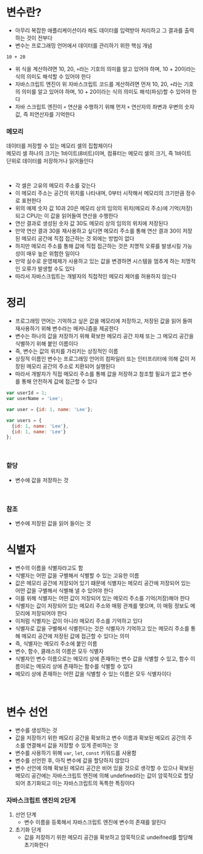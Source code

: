 # 변수란?
- 아무리 복잡한 애플리케이션이라 해도 데이터를 입력받아 처리하고 그 결과를 출력하는 것이 전부다
- 변수는 프로그래밍 언어에서 데이터를 관리하기 위한 핵심 개념

```
10 + 20
```
- 위 식을 계산하려면 10, 20, `+`라는 기호의 의미를 알고 있어야 하며, 10 + 20이라는 식의 의미도 해석할 수 있어야 한다
- 자바스크립트 엔진이 위 자바스크립트 코드를 게산하려면 먼저 10, 20, `+`라는 기호의 의미를 알고 있어야 하며, 10 + 20이라는 식의 의미도 해석(파싱)할 수 있어야 한다
- 자바 스크립트 엔진이 `+` 연산을 수행하기 위해 먼저 `+` 연산자의 좌변과 우변의 숫자 값, 즉 피연산자를 기억한다
### 메모리
데이터를 저장할 수 있는 메모리 셀의 집합체이다  
메모리 셀 하나의 크기는 1바이트(8비트)이며, 컴퓨터는 메모리 셀의 크기, 즉 1바이트 단위로 데이터를 저장하거나 읽어들인다
  
<br>

- 각 셀은 고유의 메모리 주소를 갖는다
- 이 메모리 주소는 공간의 위치를 나타내며, 0부터 시작해서 메모리의 크기만큼 정수로 표현한다
- 위의 예제 숫자 값 10과 20은 메모리 상의 임의의 위치(메모리 주소)에 기억(저장)되고 CPU는 이 값을 읽어들여 연산을 수행한다
- 연산 결과로 생성된 숫자 값 30도 메모리 상의 임의의 위치에 저장된다
- 만약 연산 결과 30을 재사용하고 싶다면 메모리 주소를 통해 연산 결과 30이 저장된 메모리 공간에 직접 접근하는 것 외에는 방법이 없다
- 하지만 메모리 주소를 통해 값에 직접 접근하는 것은 치명적 오류를 발생시킬 가능성이 매우 높은 위험한 일이다
- 만약 실수로 운영체제가 사용하고 있는 값을 변경하면 시스템을 멈추게 하는 치명적인 오류가 발생할 수도 있다
- 따라서 자바스크립트는 개발자의 직접적인 메모리 제어를 허용하지 않는다

# 정리
- 프로그래밍 언어는 기억하고 싶은 값을 메모리에 저장하고, 저장된 값을 읽어 들여 재사용하기 위해 변수라는 매커니즘을 제공한다
- 변수는 하나의 값을 저장하기 위해 확보한 메모리 공간 자체 또는 그 메모리 공간을 식별하기 위해 붙인 이름이다
- 즉, 변수는 값의 위치를 가리키는 상징적인 이름
- 상징적 이름인 변수는 프로그래밍 언어의 컴파일러 또는 인터프리터에 의해 값이 저장된 메모리 공간의 주소로 치환되어 실행된다
- 따라서 개발자가 직접 메모리 주소를 통해 값을 저장하고 참조할 필요가 없고 변수를 통해 안전하게 값에 접근할 수 있다

```javascript
var userId = 1;
var userName = 'Lee';

var user = {id: 1, name: 'Lee'};

var users = {
  {id: 1, name: 'Lee'},
  {id: 1, name: 'Lee'}
};
```

<br>

### 핟당
- 변수에 값을 저장하는 것

<br>

### 참조
- 변수에 저장된 값을 읽어 들이는 것

# 식별자
- 변수의 이름을 식별자라고도 함
- 식별자는 어떤 값을 구별해서 식별할 수 있는 고유한 이름
- 값은 메모리 공간에 저장되어 있기 떄문에 식별자는 메모리 공간에 저장되어 있는 어떤 값을 구별해서 식별해 낼 수 있어야 한다
- 이를 위해 식별자는 어떤 값이 저장되어 있는 메모리 주소를 기억(저장)해야 한다
- 식별자는 값이 저장되어 있는 메모리 주소와 매핑 관계를 맺으며, 이 매핑 정보도 메모리에 저장되어야 한다
- 이처럼 식별자는 값이 아니라 메모리 주소를 기억하고 있다
- 식별자로 값을 구별해서 식별한다는 것은 식별자가 기억하고 있는 메모리 주소를 통해 메모리 공간에 저장된 값에 접근할 수 있다는 의미
- 즉, 식별자는 메모리 주소에 붙인 이름
- 변수, 함수, 클래스의 이름은 모두 식별자
- 식별자인 변수 이름으로는 메모리 상에 존재하는 변수 값을 식별할 수 있고, 함수 이름이로는 메모리 상에 존재하는 함수를 식별할 수 있다
- 메모리 상에 존재하는 어떤 값을 식별할 수 있는 이름은 모두 식별자이다

<br>

# 변수 선언
- 변수를 생성하는 것
- 값을 저장하기 위한 메모리 공간을 확보하고 변수 이름과 확보된 메모리 공간의 주소를 연결해서 값을 저장할 수 있게 준비하는 것
- 변수를 사용하기 위해 `var`, `let`, `const` 키워드를 사용함
- 변수를 선언한 후, 아직 변수에 값을 할당하지 않았다
- 변수 선언에 의해 확보된 메모리 공간은 비어 있을 것으로 생각할 수 있으나 확보된 메모리 공간에는 자바스크립트 엔진에 의해 undefined라는 값이 암묵적으로 할당되어 초기화되고 이는 자바스크립트의 독특한 특징이다

### 자바스크립트 엔진의 2단계
1. 선언 단계
   - 변수 이름을 등록해서 자바스크립트 엔진에 변수의 존재를 알린다
2. 초기화 단게
   - 값을 저장하기 위한 메모리 공간을 확보하고 암묵적으로 undeifned를 할당해 초기화한다